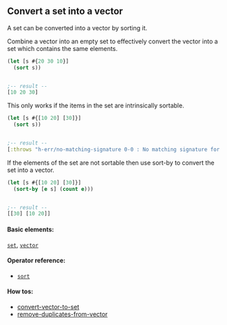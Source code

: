 <!---
  This markdown file was generated. Do not edit.
  -->

## Convert a set into a vector

A set can be converted into a vector by sorting it.

Combine a vector into an empty set to effectively convert the vector into a set which contains the same elements.

```clojure
(let [s #{20 30 10}]
  (sort s))


;-- result --
[10 20 30]
```

This only works if the items in the set are intrinsically sortable.

```clojure
(let [s #{[10 20] [30]}]
  (sort s))


;-- result --
[:throws "h-err/no-matching-signature 0-0 : No matching signature for 'sort'"]
```

If the elements of the set are not sortable then use sort-by to convert the set into a vector.

```clojure
(let [s #{[10 20] [30]}]
  (sort-by [e s] (count e)))


;-- result --
[[30] [10 20]]
```

#### Basic elements:

[`set`](../halite-basic-syntax-reference.md#set), [`vector`](../halite-basic-syntax-reference.md#vector)

#### Operator reference:

* [`sort`](../halite-full-reference.md#sort)


#### How tos:

* [convert-vector-to-set](../how-to/convert-vector-to-set.md)
* [remove-duplicates-from-vector](../how-to/remove-duplicates-from-vector.md)


